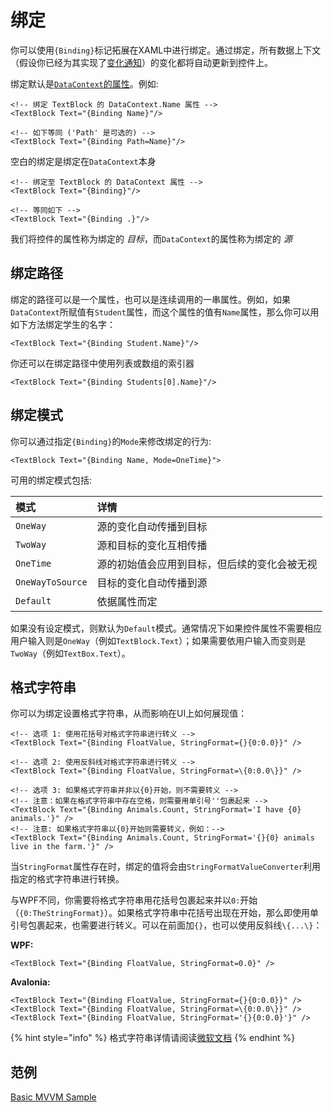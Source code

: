 # 绑定

你可以使用`{Binding}`标记拓展在XAML中进行绑定。通过绑定，所有数据上下文（假设你已经为其实现了[变化通知](https://docs.avaloniaui.net/docs/data-binding/change-notifications)）的变化都将自动更新到控件上。

绑定默认是[`DataContext`的属性](https://docs.avaloniaui.net/docs/data-binding/the-datacontext)。例如:

```markup
<!-- 绑定 TextBlock 的 DataContext.Name 属性 -->
<TextBlock Text="{Binding Name}"/>

<!-- 如下等同 ('Path' 是可选的) -->
<TextBlock Text="{Binding Path=Name}"/>
```

空白的绑定是绑定在`DataContext`本身

```markup
<!-- 绑定至 TextBlock 的 DataContext 属性 -->
<TextBlock Text="{Binding}"/>

<!-- 等同如下 -->
<TextBlock Text="{Binding .}"/>
```

我们将控件的属性称为绑定的 _目标_，而`DataContext`的属性称为绑定的 _源_

## 绑定路径 <a id="binding-path"></a>

绑定的路径可以是一个属性，也可以是连续调用的一串属性。例如，如果`DataContext`所赋值有`Student`属性，而这个属性的值有`Name`属性，那么你可以用如下方法绑定学生的名字：

```markup
<TextBlock Text="{Binding Student.Name}"/>
```

你还可以在绑定路径中使用列表或数组的索引器

```markup
<TextBlock Text="{Binding Students[0].Name}"/>
```

## 绑定模式 <a id="binding-modes"></a>

你可以通过指定`{Binding}`的`Mode`来修改绑定的行为:

```markup
<TextBlock Text="{Binding Name, Mode=OneTime}">
```

可用的绑定模式包括:

| 模式 | 详情 |
| :--- | :--- |
| `OneWay` | 源的变化自动传播到目标 |
| `TwoWay` | 源和目标的变化互相传播 |
| `OneTime` | 源的初始值会应用到目标，但后续的变化会被无视 |
| `OneWayToSource` | 目标的变化自动传播到源 |
| `Default` | 依据属性而定 |

如果没有设定模式，则默认为`Default`模式。通常情况下如果控件属性不需要相应用户输入则是`OneWay`（例如`TextBlock.Text`）；如果需要依用户输入而变则是`TwoWay`（例如`TextBox.Text`）。

## 格式字符串 <a id="binding-stringformat"></a>

你可以为绑定设置格式字符串，从而影响在UI上如何展现值：

```markup
<!-- 选项 1: 使用花括号对格式字符串进行转义 -->
<TextBlock Text="{Binding FloatValue, StringFormat={}{0:0.0}}" />

<!-- 选项 2: 使用反斜线对格式字符串进行转义 -->
<TextBlock Text="{Binding FloatValue, StringFormat=\{0:0.0\}}" />

<!-- 选项 3: 如果格式字符串并非以{0}开始，则不需要转义 -->
<!-- 注意：如果在格式字符串中存在空格，则需要用单引号''包裹起来 -->
<TextBlock Text="{Binding Animals.Count, StringFormat='I have {0} animals.'}" />
<!-- 注意: 如果格式字符串以{0}开始则需要转义，例如：-->
<TextBlock Text="{Binding Animals.Count, StringFormat='{}{0} animals live in the farm.'}" />
```

当`StringFormat`属性存在时，绑定的值将会由`StringFormatValueConverter`利用指定的格式字符串进行转换。

与WPF不同，你需要将格式字符串用花括号包裹起来并以`0:`开始（`{0:TheStringFormat}`）。如果格式字符串中花括号出现在开始，那么即使用单引号包裹起来，也需要进行转义。可以在前面加`{}`，也可以使用反斜线`\{...\}`：

**WPF:**

```markup
<TextBlock Text="{Binding FloatValue, StringFormat=0.0}" />
```

**Avalonia:**

```markup
<TextBlock Text="{Binding FloatValue, StringFormat={}{0:0.0}}" />
<TextBlock Text="{Binding FloatValue, StringFormat=\{0:0.0\}}" />
<TextBlock Text="{Binding FloatValue, StringFormat='{}{0:0.0}'}" />
```

{% hint style="info" %} 
格式字符串详情请阅读[微软文档](https://docs.microsoft.com/en-us/dotnet/api/system.string.format)
{% endhint %}


## 范例

[Basic MVVM Sample](https://github.com/AvaloniaUI/Avalonia.Samples/tree/main/src/Avalonia.Samples/MVVM/BasicMvvmSample)
